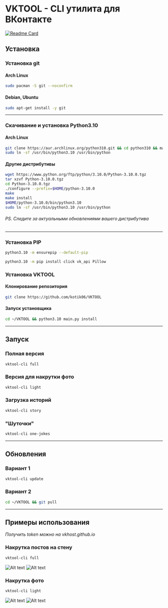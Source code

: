 # VKTOOL - CLI утилита для ВКонтакте

[![Readme Card](https://github-readme-stats.vercel.app/api/pin/?username=kotik06&repo=VKTOOL&show_icons=true&theme=dark)](https://github.com/kotik06/VKTOOL)

## Установка

### Установка git
#### Arch Linux
```bash
sudo pacman -S git --noconfirm
```
#### Debian, Ubuntu
```bash
sudo apt-get install -y git
```
---
### Скачивание и установка Python3.10

#### Arch Linux
```bash
git clone https://aur.archlinux.org/python310.git && cd python310 && makepkg -si
sudo ln -sf /usr/bin/python3.10 /usr/bin/python
```

#### Другие дистрибутивы
```bash
wget https://www.python.org/ftp/python/3.10.0/Python-3.10.0.tgz 
tar xzvf Python-3.10.0.tgz 
cd Python-3.10.0.tgz 
./configure --prefix=$HOME/python-3.10.0
make
make install
$HOME/python-3.10.0/bin/python3.10
sudo ln -sf /usr/bin/python3.10 /usr/bin/python
```
###### *PS. Следите за актуальными обновлениями вашего дистрибутива*
---
### Установка PIP
```bash
python3.10 -m ensurepip --default-pip
```
```bash
python3.10 -m pip install click vk_api Pillow
```
### Установка VKTOOL
#### Клонирование репозитория
```bash
git clone https://github.com/kotik06/VKTOOL 
```
#### Запуск установщика
```bash
cd ~/VKTOOL && python3.10 main.py install
```
---
## Запуск

### Полная версия
```bash
vktool-cli full
```
### Версия для накрутки фото
```bash
vktool-cli light
```
### Загрузка историй
```bash 
vktool-cli story
```
### "Шуточки"
```bash
vktool-cli one-jokes
```
---
## Обновления
### Вариант 1
```bash
vktool-cli update
```
### Вариант 2 
```bash
cd ~/VKTOOL && git pull
```
---
## Примеры использования
*Получить token можно на vkhost.github.io*
### Накрутка постов на стену
```bash
vktool-cli full
```
![Alt text](https://github.com/kotik06/VKTOOL/blob/master/img/5.png)
![Alt text](https://github.com/kotik06/VKTOOL/blob/master/img/6.png)

### Накрутка фото
```bash
vktool-cli light
```
![Alt text](https://github.com/kotik06/VKTOOL/blob/master/img/7.png)
![Alt text](https://github.com/kotik06/VKTOOL/blob/master/img/8.png)








